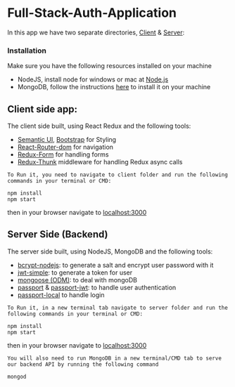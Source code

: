 # Full-Stack-Auth-Application
In this app we have two separate directories, [Client](https://github.com/Hano1388/full-stack-auth-app/tree/master/client) & [Server](https://github.com/Hano1388/full-stack-auth-app/tree/master/server):

### Installation
Make sure you have the following resources installed on your machine
- NodeJS, install node for windows or mac at [Node.js](https://nodejs.org/)
- MongoDB, follow the instructions [here](https://treehouse.github.io/installation-guides/) to install it on your machine

## Client side app:
The client side built, using React Redux and the following tools:
- [Semantic UI](https://semantic-ui.com/), [Bootstrap](https://getbootstrap.com/) for Styling
- [React-Router-dom](https://github.com/ReactTraining/react-router#readme) for navigation
- [Redux-Form](https://redux-form.com/8.1.0/) for handling forms
- [Redux-Thunk](https://github.com/reduxjs/redux-thunk) middleware for handling Redux async calls

 `To Run it, you need to navigate to client folder and run the following commands in your terminal or CMD:`
 ```
 npm install
 npm start
 ```
 then in your browser navigate to [localhost:3000](http://localhost:3000/)

 ## Server Side (Backend)
 The server side built, using NodeJS, MongoDB and the following tools:
- [bcrypt-nodejs](https://www.npmjs.com/package/bcrypt-nodejs): to generate a salt and encrypt user password with it
- [jwt-simple](https://www.npmjs.com/package/jwt-simple): to generate a token for user
- [mongoose (ODM)](https://mongoosejs.com/): to deal with mongoDB
- [passport](http://www.passportjs.org/) & [passport-jwt](https://www.npmjs.com/package/passport-jwt): to handle user authentication
- [passport-local](http://www.passportjs.org/packages/passport-local/) to handle login

`To Run it, in a new terminal tab navigate to server folder and run the following commands in your terminal or CMD:`
 ```
 npm install
 npm start
 ```
then in your browser navigate to [localhost:3000](http://localhost:3010/)

`You will also need to run MongoDB in a new terminal/CMD tab to serve our backend API by running the following command`
 ```
 mongod
 ```
